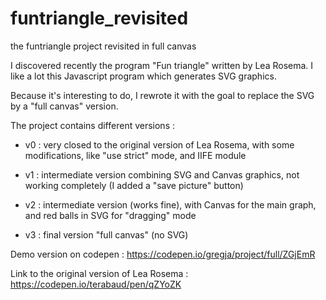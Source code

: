 # funtriangle_revisited
the funtriangle project revisited in full canvas

I discovered recently the program "Fun triangle" written by Lea Rosema. I like a lot this Javascript program which generates SVG graphics.

Because it's interesting to do, I rewrote it with the goal to replace the SVG by a "full canvas" version.

The project contains different versions :

- v0 : very closed to the original version of Lea Rosema, with some modifications, like "use strict" mode, and IIFE module

- v1 : intermediate version combining SVG and Canvas graphics, not working completely (I added a "save picture" button)

- v2 : intermediate version (works fine), with Canvas for the main graph, and red balls in SVG for "dragging" mode

- v3 : final version "full canvas" (no SVG)

Demo version on codepen :
https://codepen.io/gregja/project/full/ZGjEmR

Link to the original version of Lea Rosema :
https://codepen.io/terabaud/pen/qZYoZK

